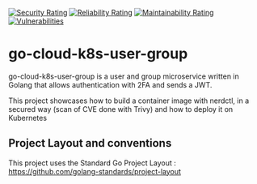 [![Security Rating](https://sonarcloud.io/api/project_badges/measure?project=lao-tseu-is-alive_go-cloud-k8s-user-group&metric=security_rating)](https://sonarcloud.io/summary/new_code?id=lao-tseu-is-alive_go-cloud-k8s-user-group)
[![Reliability Rating](https://sonarcloud.io/api/project_badges/measure?project=lao-tseu-is-alive_go-cloud-k8s-user-group&metric=reliability_rating)](https://sonarcloud.io/summary/new_code?id=lao-tseu-is-alive_go-cloud-k8s-user-group)
[![Maintainability Rating](https://sonarcloud.io/api/project_badges/measure?project=lao-tseu-is-alive_go-cloud-k8s-user-group&metric=sqale_rating)](https://sonarcloud.io/summary/new_code?id=lao-tseu-is-alive_go-cloud-k8s-user-group)
[![Vulnerabilities](https://sonarcloud.io/api/project_badges/measure?project=lao-tseu-is-alive_go-cloud-k8s-user-group&metric=vulnerabilities)](https://sonarcloud.io/summary/new_code?id=lao-tseu-is-alive_go-cloud-k8s-user-group)

# go-cloud-k8s-user-group
go-cloud-k8s-user-group is a user and group microservice written in Golang 
that allows authentication with 2FA and sends a JWT. 

This project showcases how to build a container image with nerdctl, in a secured way (scan of CVE done with Trivy) and how to deploy it on Kubernetes


## Project Layout and conventions
This project uses the Standard Go Project Layout : https://github.com/golang-standards/project-layout
